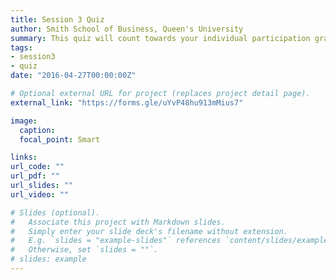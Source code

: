 ```yaml
---
title: Session 3 Quiz
author: Smith School of Business, Queen's University 
summary: This quiz will count towards your individual participation grade. Ensure you have completed all mandatory readings before starting the quiz. Only entries submitted prior to the beginning of next class will be accepted. Please note that these quizzes are being assessed on a participation basis only; full marks will be given to those that complete the quiz (scores will not affect the participation grade). 
tags:
- session3
- quiz
date: "2016-04-27T00:00:00Z"

# Optional external URL for project (replaces project detail page).
external_link: "https://forms.gle/uYvP48hu913mMius7"

image:
  caption: 
  focal_point: Smart

links:
url_code: ""
url_pdf: ""
url_slides: ""
url_video: ""

# Slides (optional).
#   Associate this project with Markdown slides.
#   Simply enter your slide deck's filename without extension.
#   E.g. `slides = "example-slides"` references `content/slides/example-slides.md`.
#   Otherwise, set `slides = ""`.
# slides: example
---
```


